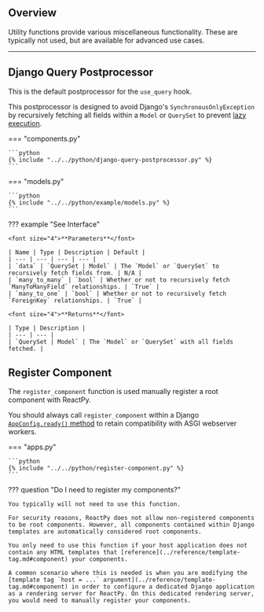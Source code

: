 ## Overview

<p class="intro" markdown>

Utility functions provide various miscellaneous functionality. These are typically not used, but are available for advanced use cases.

</p>

---

## Django Query Postprocessor

This is the default postprocessor for the `use_query` hook.

This postprocessor is designed to avoid Django's `SynchronousOnlyException` by recursively fetching all fields within a `Model` or `QuerySet` to prevent [lazy execution](https://docs.djangoproject.com/en/dev/topics/db/queries/#querysets-are-lazy).

=== "components.py"

    ```python
    {% include "../../python/django-query-postprocessor.py" %}
    ```

=== "models.py"

    ```python
    {% include "../../python/example/models.py" %}
    ```

??? example "See Interface"

    <font size="4">**Parameters**</font>

    | Name | Type | Description | Default |
    | --- | --- | --- | --- |
    | `data` | `QuerySet | Model` | The `Model` or `QuerySet` to recursively fetch fields from. | N/A |
    | `many_to_many` | `bool` | Whether or not to recursively fetch `ManyToManyField` relationships. | `True` |
    | `many_to_one` | `bool` | Whether or not to recursively fetch `ForeignKey` relationships. | `True` |

    <font size="4">**Returns**</font>

    | Type | Description |
    | --- | --- |
    | `QuerySet | Model` | The `Model` or `QuerySet` with all fields fetched. |

## Register Component

The `register_component` function is used manually register a root component with ReactPy.

You should always call `register_component` within a Django [`AppConfig.ready()` method](https://docs.djangoproject.com/en/4.2/ref/applications/#django.apps.AppConfig.ready) to retain compatibility with ASGI webserver workers.

=== "apps.py"

    ```python
    {% include "../../python/register-component.py" %}
    ```

??? question "Do I need to register my components?"

    You typically will not need to use this function.

    For security reasons, ReactPy does not allow non-registered components to be root components. However, all components contained within Django templates are automatically considered root components.

    You only need to use this function if your host application does not contain any HTML templates that [reference](../reference/template-tag.md#component) your components.

    A common scenario where this is needed is when you are modifying the [template tag `host = ...` argument](../reference/template-tag.md#component) in order to configure a dedicated Django application as a rendering server for ReactPy. On this dedicated rendering server, you would need to manually register your components.
